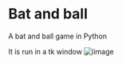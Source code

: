 # Bat and ball
A bat and ball game in Python


It is run in a tk window
![ iimage](https://user-images.githubusercontent.com/88248957/148589565-33781952-142c-4c7d-8e3b-7e53535a039f.png)
